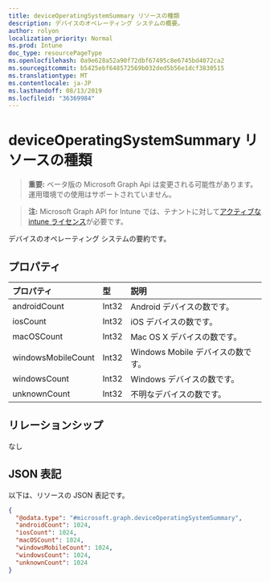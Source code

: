 ```yaml
---
title: deviceOperatingSystemSummary リソースの種類
description: デバイスのオペレーティング システムの概要。
author: rolyon
localization_priority: Normal
ms.prod: Intune
doc_type: resourcePageType
ms.openlocfilehash: 0a9e628a52a90f72dbf67495c8e6745bd4072ca2
ms.sourcegitcommit: b5425ebf648572569b032ded5b56e1dcf3830515
ms.translationtype: MT
ms.contentlocale: ja-JP
ms.lasthandoff: 08/13/2019
ms.locfileid: "36369984"
---
```

# <a name="deviceoperatingsystemsummary-resource-type"></a>deviceOperatingSystemSummary リソースの種類

> **重要:** ベータ版の Microsoft Graph Api は変更される可能性があります。運用環境での使用はサポートされていません。

> **注:** Microsoft Graph API for Intune では、テナントに対して[アクティブな intune ライセンス](https://go.microsoft.com/fwlink/?linkid=839381)が必要です。

デバイスのオペレーティング システムの要約です。

## <a name="properties"></a>プロパティ
|プロパティ|型|説明|
|:---|:---|:---|
|androidCount|Int32|Android デバイスの数です。|
|iosCount|Int32|iOS デバイスの数です。|
|macOSCount|Int32|Mac OS X デバイスの数です。|
|windowsMobileCount|Int32|Windows Mobile デバイスの数です。|
|windowsCount|Int32|Windows デバイスの数です。|
|unknownCount|Int32|不明なデバイスの数です。|

## <a name="relationships"></a>リレーションシップ
なし

## <a name="json-representation"></a>JSON 表記
以下は、リソースの JSON 表記です。
<!-- {
  "blockType": "resource",
  "@odata.type": "microsoft.graph.deviceOperatingSystemSummary"
}
-->
``` json
{
  "@odata.type": "#microsoft.graph.deviceOperatingSystemSummary",
  "androidCount": 1024,
  "iosCount": 1024,
  "macOSCount": 1024,
  "windowsMobileCount": 1024,
  "windowsCount": 1024,
  "unknownCount": 1024
}
```



